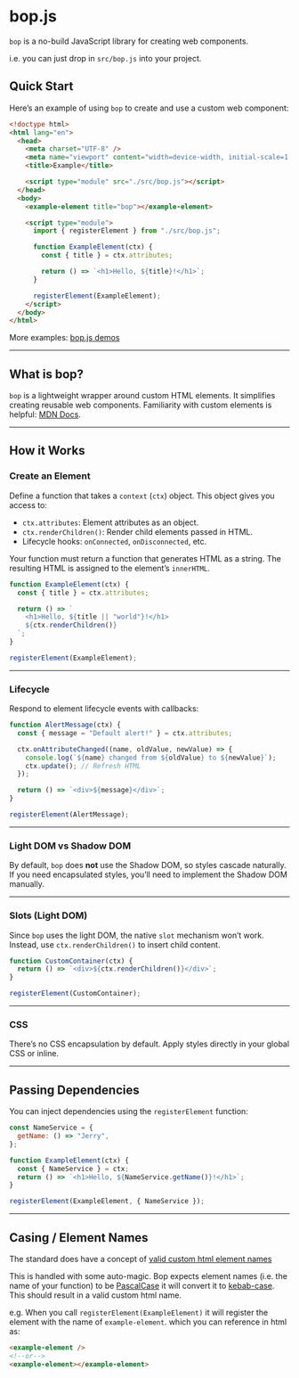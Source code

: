 # bop.js

`bop` is a no-build JavaScript library for creating web components.

i.e. you can just drop in `src/bop.js` into your project.

## Quick Start

Here’s an example of using `bop` to create and use a custom web component:

```html
<!doctype html>
<html lang="en">
  <head>
    <meta charset="UTF-8" />
    <meta name="viewport" content="width=device-width, initial-scale=1.0" />
    <title>Example</title>

    <script type="module" src="./src/bop.js"></script>
  </head>
  <body>
    <example-element title="bop"></example-element>

    <script type="module">
      import { registerElement } from "./src/bop.js";

      function ExampleElement(ctx) {
        const { title } = ctx.attributes;

        return () => `<h1>Hello, ${title}!</h1>`;
      }

      registerElement(ExampleElement);
    </script>
  </body>
</html>
```

More examples: [bop.js demos](https://dfirebaugh.github.io/bop/)

---

## What is bop?

`bop` is a lightweight wrapper around custom HTML elements. It simplifies creating reusable web components. Familiarity with custom elements is helpful: [MDN Docs](https://developer.mozilla.org/en-US/docs/Web/API/Web_components/Using_custom_elements).

---

## How it Works

### Create an Element

Define a function that takes a `context` (`ctx`) object. This object gives you access to:
- `ctx.attributes`: Element attributes as an object.
- `ctx.renderChildren()`: Render child elements passed in HTML.
- Lifecycle hooks: `onConnected`, `onDisconnected`, etc.

Your function must return a function that generates HTML as a string. The resulting HTML is assigned to the element’s `innerHTML`.

```javascript
function ExampleElement(ctx) {
  const { title } = ctx.attributes;

  return () => `
    <h1>Hello, ${title || "world"}!</h1>
    ${ctx.renderChildren()}
  `;
}

registerElement(ExampleElement);
```

---

### Lifecycle

Respond to element lifecycle events with callbacks:

```javascript
function AlertMessage(ctx) {
  const { message = "Default alert!" } = ctx.attributes;

  ctx.onAttributeChanged((name, oldValue, newValue) => {
    console.log(`${name} changed from ${oldValue} to ${newValue}`);
    ctx.update(); // Refresh HTML
  });

  return () => `<div>${message}</div>`;
}

registerElement(AlertMessage);
```

---

### Light DOM vs Shadow DOM

By default, `bop` does **not** use the Shadow DOM, so styles cascade naturally. If you need encapsulated styles, you’ll need to implement the Shadow DOM manually.

---

### Slots (Light DOM)

Since `bop` uses the light DOM, the native `slot` mechanism won’t work. Instead, use `ctx.renderChildren()` to insert child content.

```javascript
function CustomContainer(ctx) {
  return () => `<div>${ctx.renderChildren()}</div>`;
}

registerElement(CustomContainer);
```

---

### CSS

There’s no CSS encapsulation by default. Apply styles directly in your global CSS or inline.

---

## Passing Dependencies

You can inject dependencies using the `registerElement` function:

```javascript
const NameService = {
  getName: () => "Jerry",
};

function ExampleElement(ctx) {
  const { NameService } = ctx;
  return () => `<h1>Hello, ${NameService.getName()}!</h1>`;
}

registerElement(ExampleElement, { NameService });
```

---

## Casing / Element Names
The standard does have a concept of [valid custom html element names](https://developer.mozilla.org/en-US/docs/Web/API/CustomElementRegistry/define#valid_custom_element_names)

This is handled with some auto-magic.  Bop expects element names (i.e. the name of your function) to be [PascalCase](https://wiki.c2.com/?PascalCase) it will convert it to [kebab-case](https://developer.mozilla.org/en-US/docs/Glossary/Kebab_case).  This should result in a valid custom html name.


e.g.
When you call `registerElement(ExampleElement)` it will register the element with the name of `example-element`.
which you can reference in html as:
```html
<example-element />
<!--or-->
<example-element></example-element>
```

